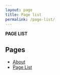 ```yaml
---
layout: page
title: Page list
permalink: /page-list/
---
```


**PAGE LIST**

## Pages

- [About](<{{ site.baseurl }}/about>)
- [Page List](<{{ site.baseurl }}/page-list> "你还想啥呢，就这篇")
